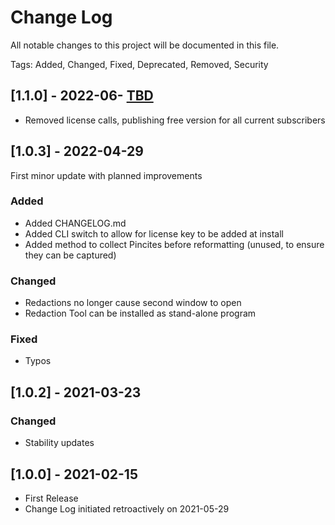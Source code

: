 # Change Log
All notable changes to this project will be documented in this file.

Tags: Added, Changed, Fixed, Deprecated, Removed, Security

## [1.1.0] - 2022-06- [TBD]()
- Removed license calls, publishing free version for all current subscribers

## [1.0.3] - 2022-04-29
First minor update with planned improvements

### Added
- Added CHANGELOG.md
- Added CLI switch to allow for license key to be added at install
- Added method to collect Pincites before reformatting (unused, to ensure they can be captured)

### Changed
- Redactions no longer cause second window to open
- Redaction Tool can be installed as stand-alone program

### Fixed
- Typos

## [1.0.2] - 2021-03-23

### Changed
- Stability updates

## [1.0.0] - 2021-02-15
- First Release
- Change Log initiated retroactively on 2021-05-29
